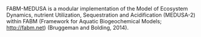FABM-MEDUSA is a modular implementation of the Model of Ecosystem Dynamics, nutrient Utilization, Sequestration and Acidification (MEDUSA-2) within FABM (Framework for Aquatic Biogeochemical Models; http://fabm.net) (Bruggeman and Bolding, 2014).
